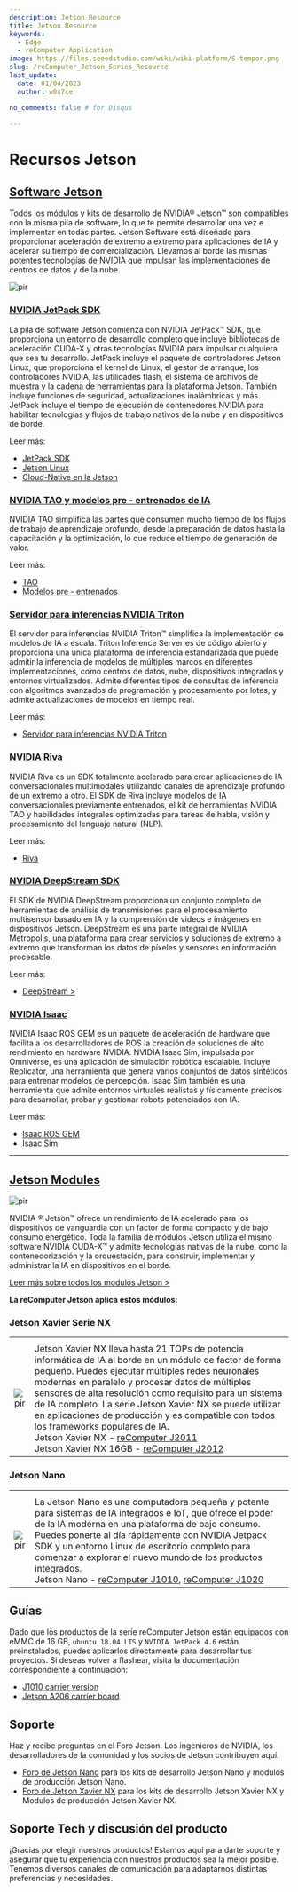 ```yaml
---
description: Jetson Resource
title: Jetson Resource
keywords:
  - Edge
  - reComputer Application
image: https://files.seeedstudio.com/wiki/wiki-platform/S-tempor.png
slug: /reComputer_Jetson_Series_Resource
last_update:
  date: 01/04/2023
  author: w0x7ce

no_comments: false # for Disqus

---
```


# Recursos Jetson

## [Software Jetson](https://developer.nvidia.com/embedded/develop/software)

Todos los módulos y kits de desarrollo de NVIDIA® Jetson™ son compatibles con la misma pila de software, lo que te permite desarrollar una vez e implementar en todas partes. Jetson Software está diseñado para proporcionar aceleración de extremo a extremo para aplicaciones de IA y acelerar su tiempo de comercialización. Llevamos al borde las mismas potentes tecnologías de NVIDIA que impulsan las implementaciones de centros de datos y de la nube.

<p style={{textAlign: 'center'}}><img src="https://files.seeedstudio.com/wiki/recomputerzhongwen/rewendang.png" alt="pir" width={800} height="auto" /></p>

### [NVIDIA JetPack SDK](https://developer.nvidia.com/embedded/jetpack)

La pila de software Jetson comienza con NVIDIA JetPack™ SDK, que proporciona un entorno de desarrollo completo que incluye bibliotecas de aceleración CUDA-X y otras tecnologías NVIDIA para impulsar cualquiera que sea tu desarrollo. JetPack incluye el paquete de controladores Jetson Linux, que proporciona el kernel de Linux, el gestor de arranque, los controladores NVIDIA, las utilidades flash, el sistema de archivos de muestra y la cadena de herramientas para la plataforma Jetson. También incluye funciones de seguridad, actualizaciones inalámbricas y más. JetPack incluye el tiempo de ejecución de contenedores NVIDIA para habilitar tecnologías y flujos de trabajo nativos de la nube y en dispositivos de borde.

Leer más:

- [JetPack SDK](https://developer.nvidia.com/embedded/jetpack)
- [Jetson Linux](https://developer.nvidia.com/embedded/linux-tegra)
- [Cloud-Native en la Jetson](https://developer.nvidia.com/embedded/jetson-cloud-native)

### [NVIDIA TAO y modelos pre - entrenados de IA](https://developer.nvidia.com/tao)

NVIDIA TAO simplifica las partes que consumen mucho tiempo de los flujos de trabajo de aprendizaje profundo, desde la preparación de datos hasta la capacitación y la optimización, lo que reduce el tiempo de generación de valor.

Leer más:

- [TAO](https://developer.nvidia.com/tao)
- [Modelos pre - entrenados](https://developer.nvidia.com/tao-toolkit)

### [Servidor para inferencias NVIDIA Triton](https://developer.nvidia.com/nvidia-triton-inference-server)

El servidor para inferencias NVIDIA Triton™ simplifica la implementación de modelos de IA a escala. Triton Inference Server es de código abierto y proporciona una única plataforma de inferencia estandarizada que puede admitir la inferencia de modelos de múltiples marcos en diferentes implementaciones, como centros de datos, nube, dispositivos integrados y entornos virtualizados. Admite diferentes tipos de consultas de inferencia con algoritmos avanzados de programación y procesamiento por lotes, y admite actualizaciones de modelos en tiempo real.

Leer más:

- [Servidor para inferencias NVIDIA Triton](https://developer.nvidia.com/nvidia-triton-inference-server)

### [NVIDIA Riva](https://developer.nvidia.com/riva)

NVIDIA Riva es un SDK totalmente acelerado para crear aplicaciones de IA conversacionales multimodales utilizando canales de aprendizaje profundo de un extremo a otro. El SDK de Riva incluye modelos de IA conversacionales previamente entrenados, el kit de herramientas NVIDIA TAO y habilidades integrales optimizadas para tareas de habla, visión y procesamiento del lenguaje natural (NLP).

Leer más:

- [Riva](https://developer.nvidia.com/riva)

### [NVIDIA DeepStream SDK](https://developer.nvidia.com/deepstream-sdk)

El SDK de NVIDIA DeepStream proporciona un conjunto completo de herramientas de análisis de transmisiones para el procesamiento multisensor basado en IA y la comprensión de videos e imágenes en dispositivos Jetson. DeepStream es una parte integral de NVIDIA Metropolis, una plataforma para crear servicios y soluciones de extremo a extremo que transforman los datos de píxeles y sensores en información procesable.

Leer más:

- [DeepStream >](https://developer.nvidia.com/deepstream-sdk)

### [NVIDIA Isaac](https://developer.nvidia.com/isaac-sdk)

NVIDIA Isaac ROS GEM es un paquete de aceleración de hardware que facilita a los desarrolladores de ROS la creación de soluciones de alto rendimiento en hardware NVIDIA. NVIDIA Isaac Sim, impulsada por Omniverse, es una aplicación de simulación robótica escalable. Incluye Replicator, una herramienta que genera varios conjuntos de datos sintéticos para entrenar modelos de percepción. Isaac Sim también es una herramienta que admite entornos virtuales realistas y físicamente precisos para desarrollar, probar y gestionar robots potenciados con IA.

Leer más:

- [Isaac ROS GEM](https://developer.nvidia.com/isaac-ros-gems)
- [Isaac Sim](https://developer.nvidia.com/isaac-sim)

---

## [Jetson Modules](https://developer.nvidia.com/embedded/jetson-modules)

<p style={{textAlign: 'center'}}><img src="https://files.seeedstudio.com/wiki/recomputerzhongwen/rewendang2.png" alt="pir" width={500} height="auto" /></p>

NVIDIA ® Jetson™ ofrece un rendimiento de IA acelerado para los dispositivos de vanguardia con un factor de forma compacto y de bajo consumo energético. Toda la familia de módulos Jetson utiliza el mismo software NVIDIA CUDA-X™ y admite tecnologías nativas de la nube, como la contenedorización y la orquestación, para construir, implementar y administrar la IA en dispositivos en el borde.

[Leer más sobre todos los modulos Jetson >](https://developer.nvidia.com/embedded/jetson-modules)

**La reComputer Jetson aplica estos módulos:**

### Jetson Xavier Serie NX

<table align="center">
  <tbody><tr>
      <th align="center" />
      <th align="center" />
    </tr>
    <tr>
      <td align="center"><p style={{textAlign: 'center'}}><img src="https://files.seeedstudio.com/wiki/recomputerzhongwen/rewendang3.jpg" alt="pir" width={300} height="auto" /></p></td>
      <td align="left">Jetson Xavier NX lleva hasta 21 TOPs de potencia informática de IA al borde en un módulo de factor de forma pequeño. Puedes ejecutar múltiples redes neuronales modernas en paralelo y procesar datos de múltiples sensores de alta resolución como requisito para un sistema de IA completo. La serie Jetson Xavier NX se puede utilizar en aplicaciones de producción y es compatible con todos los frameworks populares de IA.<br /> Jetson Xavier NX - <a href="https://www.seeedstudio.com/Jetson-20-1-H1-p-5328.html">reComputer J2011</a><br /> Jetson Xavier NX 16GB - <a href="https://www.seeedstudio.com/Jetson-20-1-H2-p-5329.html">reComputer J2012</a></td>
    </tr>
  </tbody>
</table>

### Jetson Nano

<table align="center">
  <tbody><tr>
      <th align="center" />
      <th align="center" />
    </tr>
    <tr>
      <td align="center"><p style={{textAlign: 'center'}}><img src="https://files.seeedstudio.com/wiki/recomputerzhongwen/rewendang4.jpg" alt="pir" width={300} height="auto" /></p></td>
      <td align="left">La Jetson Nano es una computadora pequeña y potente para sistemas de IA integrados e IoT, que ofrece el poder de la IA moderna en una plataforma de bajo consumo. Puedes ponerte al día rápidamente con NVIDIA Jetpack SDK y un entorno Linux de escritorio completo para comenzar a explorar el nuevo mundo de los productos integrados.<br /> Jetson Nano - <a href="https://www.seeedstudio.com/Jetson-10-1-A0-p-5336.html">reComputer J1010</a>, <a href="https://www.seeedstudio.com/Jetson-10-1-H0-p-5335.html">reComputer J1020</a></td>
    </tr>
  </tbody>
</table>

## Guías

Dado que los productos de la serie reComputer Jetson están equipados con eMMC de 16 GB, `ubuntu 18.04 LTS` y `NVIDIA JetPack 4.6` están preinstalados, puedes aplicarlos directamente para desarrollar tus proyectos. Si deseas volver a flashear, visita la documentación correspondiente a continuación:

- [J1010 carrier version](https://wiki.seeedstudio.com/reComputer_J1010_J101_Flash_Jetpack/)
- [Jetson A206 carrier board](https://wiki.seeedstudio.com/reComputer_J1020_A206_Flash_JetPack/)

## Soporte

Haz y recibe preguntas en el Foro Jetson. Los ingenieros de NVIDIA, los desarrolladores de la comunidad y los socios de Jetson contribuyen aquí:

- [Foro de Jetson Nano](https://forums.developer.nvidia.com/c/agx-autonomous-machines/jetson-embedded-systems/jetson-nano) para los kits de desarrollo Jetson Nano y modulos de producción Jetson Nano.
- [Foro de Jetson Xavier NX](https://forums.developer.nvidia.com/c/agx-autonomous-machines/jetson-embedded-systems/jetson-xavier-nx) para los kits de desarrollo Jetson Xavier NX y Modulos de producción Jetson Xavier NX.

## Soporte Tech y discusión del producto

¡Gracias por elegir nuestros productos! Estamos aquí para darte soporte y asegurar que tu experiencia con nuestros productos sea la mejor posible. Tenemos diversos canales de comunicación para adaptarnos distintas preferencias y necesidades.

<div class="button_tech_support_container">
<a href="https://forum.seeedstudio.com/" class="button_forum"></a> 
<a href="https://www.seeedstudio.com/contacts" class="button_email"></a>
</div>

<div class="button_tech_support_container">
<a href="https://discord.gg/eWkprNDMU7" class="button_discord"></a> 
<a href="https://github.com/Seeed-Studio/wiki-documents/discussions/69" class="button_discussion"></a>
</div>

